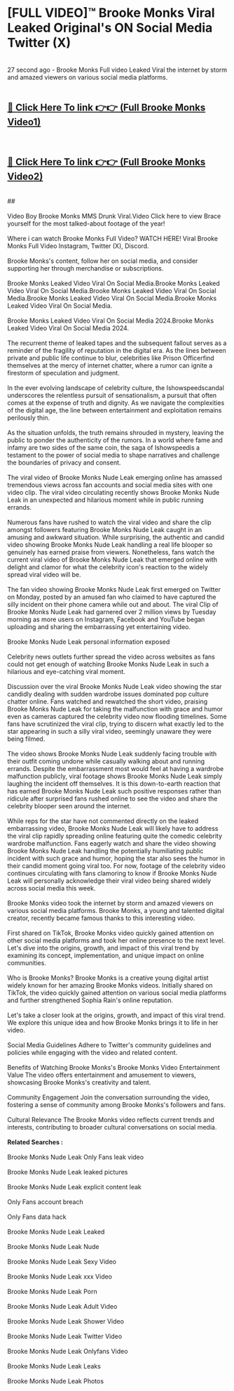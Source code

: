# [FULL VIDEO]™ Brooke Monks Viral Leaked Original's ON Social Media Twitter (X) <br>
<br>
27 second ago - Brooke Monks Full video Leaked Viral the internet by storm and amazed viewers on various social media platforms.<br>

 <br>

##  <a href="https://play.123hd.live?title=Full Brooke_Monks&ref=git">🔴 Click Here To link 👉👉 (Full Brooke Monks Video1)</a><br>
  <br>

##  <a href="https://play.123hd.live?title=Full Brooke_Monks&ref=git">🔴 Click Here To link 👉👉 (Full Brooke Monks Video2)</a><br>
  <br>
  ##


  <br>

  <br>
Video Boy Brooke Monks MMS Drunk Viral.Video Click here to view Brace yourself for the most talked-about footage of the year!
<br><br>
Where i can watch Brooke Monks Full Video? WATCH HERE! Viral Brooke Monks Full Video Instagram, Twitter (X), Discord.
<br><br>
Brooke Monks's content, follow her on social media, and consider supporting her through merchandise or subscriptions.
<br><br>
Brooke Monks Leaked Video Viral On Social Media.Brooke Monks Leaked Video Viral On Social Media.Brooke Monks Leaked Video Viral On Social Media.Brooke Monks Leaked Video Viral On Social Media.Brooke Monks Leaked Video Viral On Social Media.
<br><br>
Brooke Monks Leaked Video Viral On Social Media 2024.Brooke Monks Leaked Video Viral On Social Media 2024.
<br><br>
The recurrent theme of leaked tapes and the subsequent fallout serves as a reminder of the fragility of reputation in the digital era. As the lines between private and public life continue to blur, celebrities like Prison Officerfind themselves at the mercy of internet chatter, where a rumor can ignite a firestorm of speculation and judgment.
<br><br>
In the ever evolving landscape of celebrity culture, the Ishowspeedscandal underscores the relentless pursuit of sensationalism, a pursuit that often comes at the expense of truth and dignity. As we navigate the complexities of the digital age, the line between entertainment and exploitation remains perilously thin.
<br><br>
As the situation unfolds, the truth remains shrouded in mystery, leaving the public to ponder the authenticity of the rumors. In a world where fame and infamy are two sides of the same coin, the saga of Ishowspeedis a testament to the power of social media to shape narratives and challenge the boundaries of privacy and consent.
<br><br>
The viral video of Brooke Monks Nude Leak emerging online has amassed tremendous views across fan accounts and social media sites with one video clip. The viral video circulating recently shows Brooke Monks Nude Leak in an unexpected and hilarious moment while in public running errands.
<br><br>
Numerous fans have rushed to watch the viral video and share the clip amongst followers featuring Brooke Monks Nude Leak caught in an amusing and awkward situation. While surprising, the authentic and candid video showing Brooke Monks Nude Leak handling a real life blooper so genuinely has earned praise from viewers. Nonetheless, fans watch the current viral video of Brooke Monks Nude Leak that emerged online with delight and clamor for what the celebrity icon's reaction to the widely spread viral video will be.
<br><br>
The fan video showing Brooke Monks Nude Leak first emerged on Twitter on Monday, posted by an amused fan who claimed to have captured the silly incident on their phone camera while out and about. The viral Clip of Brooke Monks Nude Leak had garnered over 2 million views by Tuesday morning as more users on Instagram, Facebook and YouTube began uploading and sharing the embarrassing yet entertaining video.
<br><br>
Brooke Monks Nude Leak personal information exposed
<br><br>
Celebrity news outlets further spread the video across websites as fans could not get enough of watching Brooke Monks Nude Leak in such a hilarious and eye-catching viral moment.
<br><br>
Discussion over the viral Brooke Monks Nude Leak video showing the star candidly dealing with sudden wardrobe issues dominated pop culture chatter online. Fans watched and rewatched the short video, praising Brooke Monks Nude Leak for taking the malfunction with grace and humor even as cameras captured the celebrity video now flooding timelines. Some fans have scrutinized the viral clip, trying to discern what exactly led to the star appearing in such a silly viral video, seemingly unaware they were being filmed.
<br><br>
The video shows Brooke Monks Nude Leak suddenly facing trouble with their outfit coming undone while casually walking about and running errands. Despite the embarrassment most would feel at having a wardrobe malfunction publicly, viral footage shows Brooke Monks Nude Leak simply laughing the incident off themselves. It is this down-to-earth reaction that has earned Brooke Monks Nude Leak such positive responses rather than ridicule after surprised fans rushed online to see the video and share the celebrity blooper seen around the internet.
<br><br>
While reps for the star have not commented directly on the leaked embarrassing video, Brooke Monks Nude Leak will likely have to address the viral clip rapidly spreading online featuring quite the comedic celebrity wardrobe malfunction. Fans eagerly watch and share the video showing Brooke Monks Nude Leak handling the potentially humiliating public incident with such grace and humor, hoping the star also sees the humor in their candid moment going viral too. For now, footage of the celebrity video continues circulating with fans clamoring to know if Brooke Monks Nude Leak will personally acknowledge their viral video being shared widely across social media this week.
<br><br>
Brooke Monks video took the internet by storm and amazed viewers on various social media platforms. Brooke Monks, a young and talented digital creator, recently became famous thanks to this interesting video.
<br><br>
First shared on TikTok, Brooke Monks video quickly gained attention on other social media platforms and took her online presence to the next level. Let's dive into the origins, growth, and impact of this viral trend by examining its concept, implementation, and unique impact on online communities.
<br><br>
Who is Brooke Monks? Brooke Monks is a creative young digital artist widely known for her amazing Brooke Monks videos. Initially shared on TikTok, the video quickly gained attention on various social media platforms and further strengthened Sophia Rain's online reputation.
<br><br>
Let's take a closer look at the origins, growth, and impact of this viral trend. We explore this unique idea and how Brooke Monks brings it to life in her video.
<br><br>
Social Media Guidelines Adhere to Twitter's community guidelines and policies while engaging with the video and related content.
<br><br>
Benefits of Watching Brooke Monks's Brooke Monks Video Entertainment Value The video offers entertainment and amusement to viewers, showcasing Brooke Monks's creativity and talent.
<br><br>
Community Engagement Join the conversation surrounding the video, fostering a sense of community among Brooke Monks's followers and fans.
<br><br>
Cultural Relevance The Brooke Monks video reflects current trends and interests, contributing to broader cultural conversations on social media.
<br><br>
<strong>Related Searches :</strong>
<br><br>
Brooke Monks Nude Leak Only Fans leak video
<br><br>
Brooke Monks Nude Leak leaked pictures
<br><br>
Brooke Monks Nude Leak explicit content leak
<br><br>
Only Fans account breach
<br><br>
Only Fans data hack
<br><br>
Brooke Monks Nude Leak Leaked
<br><br>
Brooke Monks Nude Leak Nude
<br><br>
Brooke Monks Nude Leak Sexy Video
<br><br>
Brooke Monks Nude Leak xxx Video
<br><br>
Brooke Monks Nude Leak Porn
<br><br>
Brooke Monks Nude Leak Adult Video
<br><br>
Brooke Monks Nude Leak Shower Video
<br><br>
Brooke Monks Nude Leak Twitter Video
<br><br>
Brooke Monks Nude Leak Onlyfans Video
<br><br>
Brooke Monks Nude Leak Leaks
<br><br>
Brooke Monks Nude Leak Photos